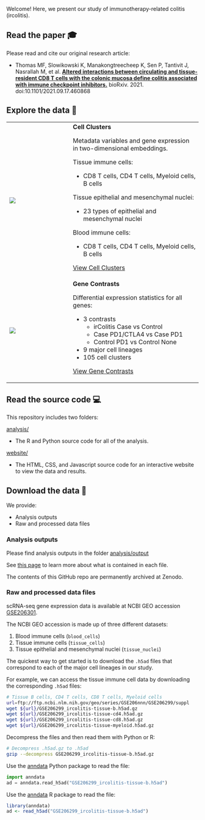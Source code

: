 Welcome! Here, we present our study of immunotherapy-related colitis (ircolitis).

## Read the paper :mortar_board: 

Please read and cite our original research article:

- Thomas MF, Slowikowski K, Manakongtreecheep K, Sen P, Tantivit J, Nasrallah M,
et al. <b><a rel="noopener" target="#"
href="https://doi.org/10.1101/2021.09.17.460868">Altered interactions between
circulating and tissue-resident CD8 T cells with the colonic mucosa define
colitis associated with immune checkpoint inhibitors.</a></b> bioRxiv. 2021. doi:10.1101/2021.09.17.460868


## Explore the data :microscope: 
<table>
<tr>
<td width="33%">
<a href="https://villani.mgh.harvard.edu/ircolitis/app/?ds=a12_4_4_t4_cd8_1_2&gene=PDCD1">
<img src="https://user-images.githubusercontent.com/209714/182650768-3d646624-6655-489d-b5ea-f4309d0d1931.png"></img>
</a>
</td>
<td>
<b>Cell Clusters</b>

Metadata variables and gene expression in two-dimensional embeddings.

Tissue immune cells:
- CD8 T cells, CD4 T cells, Myeloid cells, B cells

Tissue epithelial and mesenchymal nuclei:
- 23 types of epithelial and mesenchymal nuclei

Blood immune cells:
- CD8 T cells, CD4 T cells, Myeloid cells, B cells

<a href="https://villani.mgh.harvard.edu/ircolitis/app/?ds=a12_4_4_t4_cd8_1_2&gene=PDCD1">View Cell Clusters</a>
</td>
</tr>
<tr>
<td>
<a href="https://villani.mgh.harvard.edu/ircolitis/de?gene=IL26">
<img src="https://user-images.githubusercontent.com/209714/182650864-02e76b1e-cad5-4a36-ba10-668c8f956cdd.png"></img>
</a>
</td>
<td>
<b>Gene Contrasts</b>

Differential expression statistics for all genes:
- 3 contrasts
    - irColitis Case vs Control
    - Case PD1/CTLA4 vs Case PD1
    - Control PD1 vs Control None
- 9 major cell lineages
- 105 cell clusters

<a href="https://villani.mgh.harvard.edu/ircolitis/de?gene=IL26">View Gene Contrasts</a>
</td>
</tr>
</table>


## Read the source code &#x1F4BB;

This repository includes two folders:

[analysis/][analysis]
- The R and Python source code for all of the analysis.

[website/][website]
- The HTML, CSS, and Javascript source code for an interactive website to view the data and results.

[analysis]: https://github.com/villani-lab/ircolitis/tree/master/analysis
[website]: https://github.com/villani-lab/ircolitis/tree/master/website


## Download the data &#x1F4BE;

We provide:

- Analysis outputs
- Raw and processed data files


### Analysis outputs

Please find analysis outputs in the folder [analysis/output](analysis/output)

See [this page](https://villani.mgh.harvard.edu/ircolitis/tables.html) to learn
more about what is contained in each file.

The contents of this GitHub repo are permanently archived at Zenodo.


### Raw and processed data files

scRNA-seq gene expression data is available at NCBI GEO accession [GSE206301].

[GSE206301]: https://www.ncbi.nlm.nih.gov/geo/query/acc.cgi?acc=GSE206301

The NCBI GEO accession is made up of three different datasets:

1. Blood immune cells (`blood_cells`)
2. Tissue immune cells (`tissue_cells`)
3. Tissue epithelial and mesenchymal nuclei (`tissue_nuclei`)

The quickest way to get started is to download the `.h5ad` files that
correspond to each of the major cell lineages in our study.

For example, we can access the tissue immune cell data by downloading the
corresponding `.h5ad` files:

```bash
# Tissue B cells, CD4 T cells, CD8 T cells, Myeloid cells
url=ftp://ftp.ncbi.nlm.nih.gov/geo/series/GSE206nnn/GSE206299/suppl
wget ${url}/GSE206299_ircolitis-tissue-b.h5ad.gz
wget ${url}/GSE206299_ircolitis-tissue-cd4.h5ad.gz
wget ${url}/GSE206299_ircolitis-tissue-cd8.h5ad.gz
wget ${url}/GSE206299_ircolitis-tissue-myeloid.h5ad.gz
```

Decompress the files and then read them with Python or R:

```bash
# Decompress .h5ad.gz to .h5ad
gzip --decompress GSE206299_ircolitis-tissue-b.h5ad.gz
```

Use the [anndata](https://pypi.org/project/anndata/) Python package to read the file:

```Python
import anndata
ad = anndata.read_h5ad("GSE206299_ircolitis-tissue-b.h5ad")
```

Use the [anndata](https://CRAN.R-project.org/package=anndata ) R package to read the file:

```R
library(anndata)
ad <- read_h5ad("GSE206299_ircolitis-tissue-b.h5ad")
```

